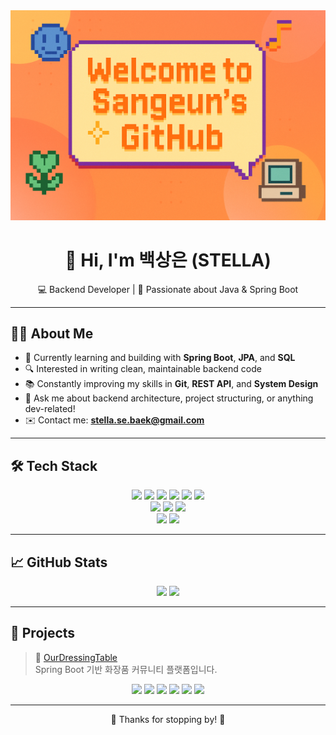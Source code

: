 <!--
**sangeun-b/sangeun-b** is a ✨ _special_ ✨ repository because its `README.md` (this file) appears on your GitHub profile.

Here are some ideas to get you started:

- 🔭 I’m currently working on ...
- 🌱 I’m currently learning ...
- 👯 I’m looking to collaborate on ...
- 🤔 I’m looking for help with ...
- 💬 Ask me about ...
- 📫 How to reach me: ...
- 😄 Pronouns: ...
- ⚡ Fun fact: ...
-->

<div align="center">
  <img src="https://github.com/sangeun-b/sangeun-b/blob/main/data/profile_img2.png" />
</div>

<h1 align="center">👋 Hi, I'm 백상은 (STELLA)</h1>
<p align="center">
  💻 Backend Developer | 🌱 Passionate about Java & Spring Boot  
</p>

---

## 🧑‍💻 About Me

- 💼 Currently learning and building with **Spring Boot**, **JPA**, and **SQL**
- 🔍 Interested in writing clean, maintainable backend code
- 📚 Constantly improving my skills in **Git**, **REST API**, and **System Design**
- 💬 Ask me about backend architecture, project structuring, or anything dev-related!
- ✉️ Contact me: **stella.se.baek@gmail.com**
  
---
## 🛠️ Tech Stack

<p align="center">
  <img src="https://img.shields.io/badge/Java-007396?style=for-the-badge&logo=openjdk&logoColor=white"/>
  <img src="https://img.shields.io/badge/Spring Boot-6DB33F?style=for-the-badge&logo=springboot&logoColor=white"/>
<!--   <img src="https://img.shields.io/badge/JPA-59666C?style=for-the-badge"/> -->
  <img src="https://img.shields.io/badge/SQL-003B57?style=for-the-badge&logo=sqlite&logoColor=white"/>
  <img src="https://img.shields.io/badge/PHP-777BB4?style=for-the-badge&logo=php&logoColor=white"/>
<!--   <img src="https://img.shields.io/badge/MySQL-4479A1?style=for-the-badge&logo=mysql&logoColor=white"/> -->
  <img src="https://img.shields.io/badge/Git-F05032?style=for-the-badge&logo=git&logoColor=white"/>
  <img src="https://img.shields.io/badge/Python-3776AB?style=for-the-badge&logo=python&logoColor=white"/>
  <br/>
  <img src="https://img.shields.io/badge/JavaScript-F7DF1E?style=for-the-badge&logo=javascript&logoColor=black"/>
  <img src="https://img.shields.io/badge/HTML5-E34F26?style=for-the-badge&logo=html5&logoColor=white"/>
  <img src="https://img.shields.io/badge/CSS3-1572B6?style=for-the-badge&logo=css3&logoColor=white"/>
  <br/>
  <img src="https://img.shields.io/badge/TypeScript-3178C6?style=for-the-badge&logo=typescript&logoColor=white"/> <img src="https://img.shields.io/badge/NestJS-E0234E?style=for-the-badge&logo=nestjs&logoColor=white"/> </p>
</p>

---

## 📈 GitHub Stats

<p align="center">
  <img src="https://github-readme-stats.vercel.app/api?username=sangeun-b&show_icons=true&theme=github_dark" style="max-width: 100%;"/>
<!--   <img src="https://github-readme-streak-stats.herokuapp.com?user=sangeun-b&theme=github-dark" /> -->
  <img src="https://github-readme-stats.vercel.app/api/top-langs/?username=sangeun-b&layout=compact&theme=github_dark" style="max-width: 100%;" />
</p>

---
## 📌 Projects

> 💄 [OurDressingTable](https://github.com/ourdressingtable/our-dressingtable-v1/tree/main/backend)  
> Spring Boot 기반 화장품 커뮤니티 플랫폼입니다.

<p align="center">
  <img src="https://img.shields.io/badge/Java-007396?style=for-the-badge&logo=openjdk&logoColor=white"/>
  <img src="https://img.shields.io/badge/Spring Boot-6DB33F?style=for-the-badge&logo=springboot&logoColor=white"/>
  <img src="https://img.shields.io/badge/JPA-59666C?style=for-the-badge"/>
<!--   <img src="https://img.shields.io/badge/QueryDSL-000000?style=for-the-badge"/> -->
  <img src="https://img.shields.io/badge/MySQL-4479A1?style=for-the-badge&logo=mysql&logoColor=white"/>
<!--   <img src="https://img.shields.io/badge/Elasticsearch-005571?style=for-the-badge&logo=elasticsearch&logoColor=white"/> -->
<!--   <img src="https://img.shields.io/badge/AWS EC2-FF9900?style=for-the-badge&logo=amazonaws&logoColor=white"/> -->
<!--   <img src="https://img.shields.io/badge/AWS S3-569A31?style=for-the-badge&logo=amazonaws&logoColor=white"/> -->
  <img src="https://img.shields.io/badge/Spring Security-6DB33F?style=for-the-badge&logo=springsecurity&logoColor=white"/>
  <img src="https://img.shields.io/badge/JWT-000000?style=for-the-badge"/>
</p>
<!-- ---

## 🌈 Little Extras

 <p align="center">
<!--   <img src="https://media.giphy.com/media/l0Exk8EUzSLsrErEQ/giphy.gif" width="150"/> -->
<!--   <img src="https://media.giphy.com/media/fwbZnTftCXVocKzfxR/giphy.gif" width="150"/> -->
<!--   <img src="https://media.giphy.com/media/xT9IgzoKnwFNmISR8I/giphy.gif" width="150"/> 
</p>-->

---

<div align="center">
  🎀 Thanks for stopping by! 🎀  
</div>

